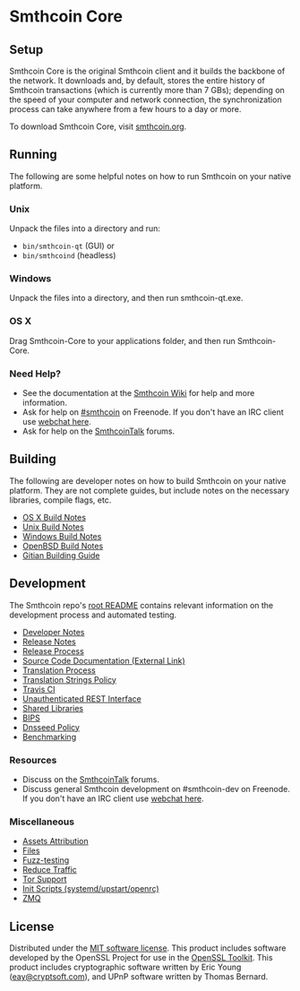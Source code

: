 Smthcoin Core
=============

Setup
---------------------
Smthcoin Core is the original Smthcoin client and it builds the backbone of the network. It downloads and, by default, stores the entire history of Smthcoin transactions (which is currently more than 7 GBs); depending on the speed of your computer and network connection, the synchronization process can take anywhere from a few hours to a day or more.

To download Smthcoin Core, visit [smthcoin.org](https://smthcoin.org).

Running
---------------------
The following are some helpful notes on how to run Smthcoin on your native platform.

### Unix

Unpack the files into a directory and run:

- `bin/smthcoin-qt` (GUI) or
- `bin/smthcoind` (headless)

### Windows

Unpack the files into a directory, and then run smthcoin-qt.exe.

### OS X

Drag Smthcoin-Core to your applications folder, and then run Smthcoin-Core.

### Need Help?

* See the documentation at the [Smthcoin Wiki](https://smthcoin.info/)
for help and more information.
* Ask for help on [#smthcoin](http://webchat.freenode.net?channels=smthcoin) on Freenode. If you don't have an IRC client use [webchat here](http://webchat.freenode.net?channels=smthcoin).
* Ask for help on the [SmthcoinTalk](https://smthcointalk.io/) forums.

Building
---------------------
The following are developer notes on how to build Smthcoin on your native platform. They are not complete guides, but include notes on the necessary libraries, compile flags, etc.

- [OS X Build Notes](build-osx.md)
- [Unix Build Notes](build-unix.md)
- [Windows Build Notes](build-windows.md)
- [OpenBSD Build Notes](build-openbsd.md)
- [Gitian Building Guide](gitian-building.md)

Development
---------------------
The Smthcoin repo's [root README](/README.md) contains relevant information on the development process and automated testing.

- [Developer Notes](developer-notes.md)
- [Release Notes](release-notes.md)
- [Release Process](release-process.md)
- [Source Code Documentation (External Link)](https://dev.visucore.com/smthcoin/doxygen/)
- [Translation Process](translation_process.md)
- [Translation Strings Policy](translation_strings_policy.md)
- [Travis CI](travis-ci.md)
- [Unauthenticated REST Interface](REST-interface.md)
- [Shared Libraries](shared-libraries.md)
- [BIPS](bips.md)
- [Dnsseed Policy](dnsseed-policy.md)
- [Benchmarking](benchmarking.md)

### Resources
* Discuss on the [SmthcoinTalk](https://smthcointalk.io/) forums.
* Discuss general Smthcoin development on #smthcoin-dev on Freenode. If you don't have an IRC client use [webchat here](http://webchat.freenode.net/?channels=smthcoin-dev).

### Miscellaneous
- [Assets Attribution](assets-attribution.md)
- [Files](files.md)
- [Fuzz-testing](fuzzing.md)
- [Reduce Traffic](reduce-traffic.md)
- [Tor Support](tor.md)
- [Init Scripts (systemd/upstart/openrc)](init.md)
- [ZMQ](zmq.md)

License
---------------------
Distributed under the [MIT software license](/COPYING).
This product includes software developed by the OpenSSL Project for use in the [OpenSSL Toolkit](https://www.openssl.org/). This product includes
cryptographic software written by Eric Young ([eay@cryptsoft.com](mailto:eay@cryptsoft.com)), and UPnP software written by Thomas Bernard.
